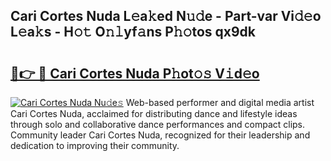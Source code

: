 ## Cari Cortes Nuda L𝚎a𝚔ed N𝚞𝚍e - Part-var Vi𝚍𝚎o L𝚎a𝚔s - H𝚘𝚝 O𝚗𝚕yf𝚊ns P𝚑𝚘tos qx9dk

# <h2><a href="http://kf5r5lk.oniu.top/?m=Cari+Cortes+Nuda">🔗👉 🔴 Cari Cortes Nuda P𝚑ot𝚘𝚜 V𝚒d𝚎o</a></h2>

[![Cari Cortes Nuda Nu𝚍e𝚜](https://i.imgur.com/0qMVB7G.gif)](http://kf5r5lk.oniu.top/?m=Cari+Cortes+Nuda)
Web-based performer and digital media artist Cari Cortes Nuda, acclaimed for distributing dance and lifestyle ideas through solo and collaborative dance performances and compact clips. Community leader Cari Cortes Nuda, recognized for their leadership and dedication to improving their community.  
